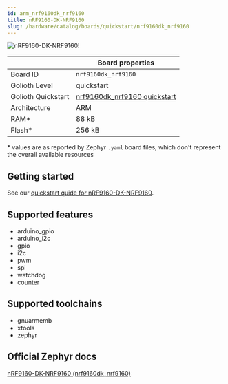 ```yaml
---
id: arm_nrf9160dk_nrf9160
title: nRF9160-DK-NRF9160
slug: /hardware/catalog/boards/quickstart/nrf9160dk_nrf9160
---
```


[//]: # (This is an auto-generated file, do not edit! Changes to it will be lost upon re-generation)

![nRF9160-DK-NRF9160!](/img/boards/arm/nrf9160dk_nrf9160.png "nRF9160-DK-NRF9160")

|                | Board properties     |
| -------------  | -------------------- |
| Board ID       | `nrf9160dk_nrf9160` |
| Golioth Level  | quickstart       |
| Golioth Quickstart | [nrf9160dk_nrf9160 quickstart](/hardware/nrf91/quickstart) |
| Architecture   | ARM |
| RAM*           | 88 kB |
| Flash*         | 256 kB |

\* values are as reported by Zephyr `.yaml` board files, which don't represent the overall available resources

## Getting started

See our [quickstart quide for nRF9160-DK-NRF9160](/hardware/nrf91/quickstart).


## Supported features

* arduino_gpio
* arduino_i2c
* gpio
* i2c
* pwm
* spi
* watchdog
* counter

## Supported toolchains

* gnuarmemb
* xtools
* zephyr

## Official Zephyr docs

[nRF9160-DK-NRF9160 (nrf9160dk_nrf9160)](https://docs.zephyrproject.org/latest/boards/arm/nrf9160dk_nrf9160/doc/index.html)
